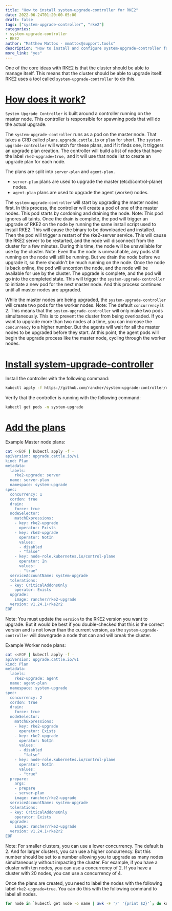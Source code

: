 ```yaml
---
title: "How to install system-upgrade-controller for RKE2"
date: 2022-06-24T01:20:00-05:00
draft: false
tags: ["system-upgrade-controller", "rke2"]
categories:
- system-upgrade-controller
- RKE2
author: "Matthew Mattox - mmattox@support.tools"
description: "How to install and configure system-upgrade-controller for RKE2 so the cluster can upgrade itself"
more_link: "yes"
---
```


One of the core ideas with RKE2 is that the cluster should be able to manage itself. This means that the cluster should be able to upgrade itself. RKE2 uses a tool called `system-upgrade-controller` to do this.

<!--more-->
# [How does it work?](#how-does-it-work)
`System Upgrade Controller` is built around a controller running on the master node. This controller is responsible for spawning pods that will do the actual upgrade.

The `system-upgrade-controller` runs as a pod on the master node. That takes a CRD called `plans.upgrade.cattle.io` or `plan` for short. The `system-upgrade-controller` will watch for these plans, and if it finds one, it triggers an upgrade plan creation. The controller will build a list of nodes that have the label `rke2-upgrade=true,` and it will use that node list to create an upgrade plan for each node.

The plans are split into `server-plan` and `agent-plan.`
- `server-plan` plans are used to upgrade the master (etcd/control-plane) nodes.
- `agent-plan` plans are used to upgrade the agent (worker) nodes.

The `system-upgrade-controller` will start by upgrading the master nodes first. In this process, the controller will create a pod of one of the master nodes. This pod starts by cordoning and draining the node. Note: This pod ignores all taints. Once the drain is complete, the pod will trigger an upgrade of RKE2 on the node by running the same install script used to install RKE2. This will cause the binary to be downloaded and installed. Then the pod will trigger a restart of the rke2-server service. This will cause the RKE2 server to be restarted, and the node will disconnect from the cluster for a few minutes. During this time, the node will be unavailable for use by the cluster. Note: Even tho the node is unreachable, any pods still running on the node will still be running. But we drain the node before we upgrade it, so there shouldn't be much running on the node. Once the node is back online, the pod will uncordon the node, and the node will be available for use by the cluster. The upgrade is complete, and the pod will go into the completed state. This will trigger the `system-upgrade-controller` to initiate a new pod for the next master node. And this process continues until all master nodes are upgraded.

While the master nodes are being upgraded, the `system-upgrade-controller` will create two pods for the worker nodes. Note: The default `concurrency` is 2. This means that the `system-upgrade-controller` will only make two pods simultaneously. This is to prevent the cluster from being overloaded. If you want to upgrade more than two nodes at a time, you can increase the `concurrency` to a higher number. But the agents will wait for all the master nodes to be upgraded before they start. At this point, the agent pods will begin the upgrade process like the master node, cycling through the worker nodes.

# [Install system-upgrade-controller](#install-system-upgrade-controller)

Install the controller with the following command:
```bash
kubectl apply -f https://github.com/rancher/system-upgrade-controller/releases/download/v0.9.1/system-upgrade-controller.yaml
```

Verify that the controller is running with the following command:
```bash
kubectl get pods -n system-upgrade
```

# [Add the plans](#add-the-plans)

Example Master node plans:
```bash
cat <<EOF | kubectl apply -f -
apiVersion: upgrade.cattle.io/v1
kind: Plan
metadata:
  labels:
    rke2-upgrade: server
  name: server-plan
  namespace: system-upgrade
spec:
  concurrency: 1
  cordon: true
  drain:
    force: true
  nodeSelector:
    matchExpressions:
    - key: rke2-upgrade
      operator: Exists
    - key: rke2-upgrade
      operator: NotIn
      values:
      - disabled
      - "false"
    - key: node-role.kubernetes.io/control-plane
      operator: In
      values:
      - "true"
  serviceAccountName: system-upgrade
  tolerations:
  - key: CriticalAddonsOnly
    operator: Exists
  upgrade:
    image: rancher/rke2-upgrade
  version: v1.24.1+rke2r2
EOF  
```

Note: You must update the `version` to the RKE2 version you want to upgrade. But it would be best if you double-checked that this is the correct version and is not lower than the current version, as the `system-upgrade-controller` will downgrade a node that can and will break the cluster.

Example Worker node plans:
```bash
cat <<EOF | kubectl apply -f -
apiVersion: upgrade.cattle.io/v1
kind: Plan
metadata:
  labels:
    rke2-upgrade: agent
  name: agent-plan
  namespace: system-upgrade
spec:
  concurrency: 2
  cordon: true
  drain:
    force: true
  nodeSelector:
    matchExpressions:
    - key: rke2-upgrade
      operator: Exists
    - key: rke2-upgrade
      operator: NotIn
      values:
      - disabled
      - "false"
    - key: node-role.kubernetes.io/control-plane
      operator: NotIn
      values:
      - "true"
  prepare:
    args:
    - prepare
    - server-plan
    image: rancher/rke2-upgrade
  serviceAccountName: system-upgrade
  tolerations:
  - key: CriticalAddonsOnly
    operator: Exists
  upgrade:
    image: rancher/rke2-upgrade
  version: v1.24.1+rke2r2
EOF  
```

Note: For smaller clusters, you can use a lower concurrency. The default is 2. And for larger clusters, you can use a higher concurrency. But this number should be set to a number allowing you to upgrade as many nodes simultaneously without impacting the cluster. For example, if you have a cluster with ten nodes, you can use a concurrency of 2. If you have a cluster with 20 nodes, you can use a concurrency of 4.

Once the plans are created, you need to label the nodes with the following label `rke2-upgrade=true`. You can do this with the following command to label all nodes.

```bash
for node in `kubectl get node -o name | awk -F '/' '{print $2}'`; do kubectl label node ${node} rke2-upgrade=true --overwrite ; done
```
